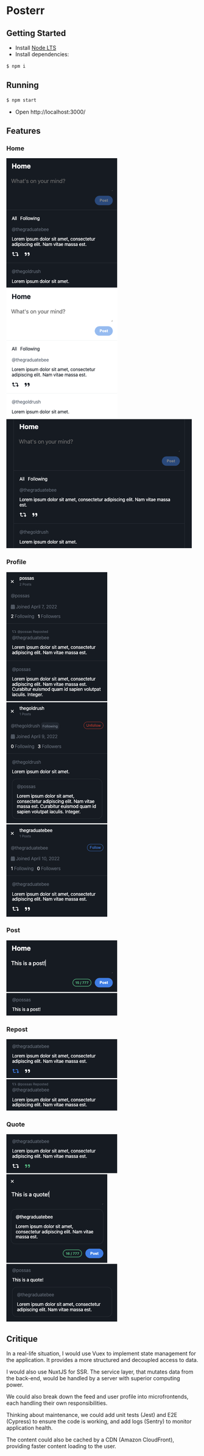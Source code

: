 # Posterr

## Getting Started

- Install [Node LTS](https://nodejs.org/en/)
- Install dependencies: 
``` bash
$ npm i
```

## Running

``` bash
$ npm start
```
- Open http://localhost:3000/

## Features

### Home
![](/src/assets/images/dark.png)
![](/src/assets/images/light.png)
![](/src/assets/images/desktop.png)

### Profile
![](/src/assets/images/user.png)
![](/src/assets/images/unfollow.png)
![](/src/assets/images/follow.png)

### Post
![](/src/assets/images/draft.png)
![](/src/assets/images/post.png)

### Repost
![](/src/assets/images/repost-action.png)
![](/src/assets/images/repost.png)

### Quote
![](/src/assets/images/quote-action.png)
![](/src/assets/images/quote-modal.png)
![](/src/assets/images/quote.png)

## Critique

In a real-life situation, I would use Vuex to implement state management for the application. It provides a more structured and decoupled access to data.

I would also use NuxtJS for SSR. The service layer, that mutates data from the back-end, would be handled by a server with superior computing power.

We could also break down the feed and user profile into microfrontends, each handling their own responsibilities.

Thinking about maintenance, we could add unit tests (Jest) and E2E (Cypress) to ensure the code is working, and add logs (Sentry) to monitor application health.

The content could also be cached by a CDN (Amazon CloudFront), providing faster content loading to the user.
